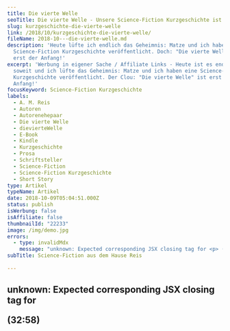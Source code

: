 ```yaml
---
title: Die vierte Welle
seoTitle: Die vierte Welle - Unsere Science-Fiction Kurzgeschichte ist veröffentlicht!
slug: kurzgeschichte-die-vierte-welle
link: /2018/10/kurzgeschichte-die-vierte-welle/
fileName: 2018-10---die-vierte-welle.md
description: 'Heute lüfte ich endlich das Geheimnis: Matze und ich haben eine
  Science-Fiction Kurzgeschichte veröffentlicht. Doch: "Die vierte Welle" ist
  erst der Anfang!'
excerpt: 'Werbung in eigener Sache / Affiliate Links - Heute ist es endlich
  soweit und ich lüfte das Geheimnis: Matze und ich haben eine Science-Fiction
  Kurzgeschichte veröffentlicht. Der Clou: "Die vierte Welle" ist erst der
  Anfang!'
focusKeyword: Science-Fiction Kurzgeschichte
labels:
  - A. M. Reis
  - Autoren
  - Autorenehepaar
  - Die vierte Welle
  - dievierteWelle
  - E-Book
  - Kindle
  - Kurzgeschichte
  - Prosa
  - Schriftsteller
  - Science-Fiction
  - Science-Fiction Kurzgeschichte
  - Short Story
type: Artikel
typeName: Artikel
date: 2018-10-09T05:04:51.000Z
status: publish
isWerbung: false
isAffiliate: false
thumbnailId: "22233"
image: /img/demo.jpg
errors:
  - type: invalidMdx
    message: "unknown: Expected corresponding JSX closing tag for <p> (32:58)"
subTitle: Science-Fiction aus dem Hause Reis
  
---
```


## unknown: Expected corresponding JSX closing tag for <p> (32:58)

<!--
_Werbung in eigener Sache / Affiliate Links\*_

**Heute ist es endlich soweit und ich lüfte das Geheimnis, das ich so lange
gehütet habe: Matze und ich haben zusammen eine Kurzgeschichte geschrieben. Doch
"Die vierte Welle", so haben wir unser Werk getauft, ist erst der Anfang!**

Das klingt spannend, oder? Ihr könnt Euch gar nicht vorstellen, wie sehr ich
mich freue! **"Die vierte Welle"** wurde bereits veröffentlicht und das Tolle
ist: Ihr könnt sie sofort lesen, wenn Ihr wollt!

Dafür gibt es zwei Möglichkeiten: Entweder Ihr habt einen Kindle, dann könnt ihr
sie [für schlanke 99 Cent runterladen](https://amzn.to/2RjhgjP) und genießen.
Alle anderen können sich die Kindle-App auf das Smartphone oder Tablet laden und
[das Buch erstehen](https://amzn.to/2RjhgjP). Der Preis ist selbstverständlich
gleich.

Eines möchte ich an dieser Stelle gerne gleich mal loswerden: Ich weiß, viele
von Euch sind echte Leseratten und lieben eine gute Geschichte. Aus diesem Grund
möchte ich Euch gerne um **Eure tatkräftige Unterstützung** bitten. Wir würden
uns unheimlich freuen, wenn Ihr uns
[auf Amazon eine Bewertung hinterlasst](https://amzn.to/2RjhgjP). Das wäre für
uns wirklich das Allergrößte!

## Darum geht es in unserer Science-Fiction Kurzgeschichte

<blockquote>Mijkl ist Architekt. Er gehört zur vierten Generation innerhalb des größten Experiments der Menschheit. Gemeinsam mit seiner Crew macht er sich vom Procyon-Sternensystem auf den Weg zu Luytens Stern.

Die Pioniere, zu denen er gehört, wurden seit ihrer Kindheit für ihre Reise und
ihre Arbeit als Wegbereiter trainiert. Dafür wurden sie nicht nur hoher
Beschleunigung und wechselnder Schwerkraft ausgesetzt, sondern auch als Experten
bis ins Detail ausgebildet und auf das Leben auf engstem Raum vorbereitet.

Mit ihrer Ankunft in dem fremden Universum können sie endlich mit dem
Terraforming und der anschließenden Besiedlung beginnen.</blockquote>

[Die Geschichte um Mijkl und seine Gefährt\*innen](https://amzn.to/2RjhgjP) ist,
wie schon kurz angedeutet, nicht unser einziges Projekt, in dem wir uns als
Schriftsteller-Ehepaar versucht haben. In Kürze schon steht etwas Größeres an:
Ein Roman! Für die Neugierigen unter Euch hat Matze
[eine eigene Homepage für unsere Bücher](https://amreis.de/) gebaut. Dort findet
Ihr unter anderem auch schon eine Leseprobe von "Die Hermetiker".

![Science-Fiction Kurzgeschichte | full](http://cardamonchai.com/wp-content/uploads/2018/10/die-vierte-Welle.png '[ ](https://amreis.de/)  "Die vierte Welle" - Eine Science-Fiction Kurzgeschichte von A. M. Reis -  [Jetzt Webseite besuchen](https://amreis.de/)')

Wie gefällt Euch die Seite? Und vor allem, wie gefällt Euch das
[unsere Kurzgeschichte](https://amzn.to/2RjhgjP) ? Ich bin schon sehr gespannt!
Besonders klasse wäre es, wie gesagt, wenn Ihr uns
[Eure Rezension auf Amazon](https://amzn.to/2RjhgjP) hinterlasst. Außerdem könnt
Ihr unsere freudigen Nachrichten natürlich auch herzlich gerne weitererzählen!
Leute, wir brauchen wirklich Eure Unterstützung! Das würde uns sehr glücklich
machen! Also kommentiert am besten, was das Zeug hält!

Sorry, das war heute ganz schön viel Werbung in eigener Sache, ich weiß. Aber
ihr wisst ja sicher auch, wie das ist, wenn man dieses eine ganz besondere
Projekt hat, das einem so sehr am Herzen liegt, dass man es einfach in die Welt
raus schrei(b)en möchte. Genau das ist "Die vierte Welle" für mich. Und "Die
Hermetiker". Doch dazu bald mehr...

[📖 Jetzt Buch auf Amazon ansehen](https://amzn.to/2RjhgjP)

![Science-Fiction Kurzgeschichte | full](http://cardamonchai.com/wp-content/uploads/2018/10/amreis.png "[ ](https://amreis.de/)  A. M. Reis - Das Schriftsteller-Ehepaar -  [Jetzt Webseite besuchen](https://amreis.de/)")

- _Hinweis: Dieser Beitrag enthält Werbung (in diesem Fall in eigener Sache) und
  Affiliate Links. Der Inhalt und meine Meinung wurden dadurch nicht
  beeinflusst. Infos zum Thema Werbekennzeichnung in meinem Blog findet Ihr auf
  meiner  [Transparenz-Seite](/werbung/). _

-->

  